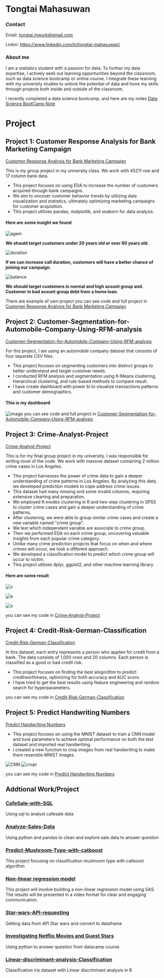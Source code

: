 # Tongtai Mahasuwan
### Contact
Email: tongtai.mwork@gmail.com

Linkin: https://www.linkedin.com/in/tongtai-mahasuwan/

### About me
I am a statistics student with a passion for data. To further my data expertise, I actively seek out learning opportunities beyond the classroom, such as data science bootcamp or online course. I integrate these learning with my university studies to unlock the potential of data and hone my skills through projects both inside and outside of the classroom.

I recently completed a data science bootcamp, and here are my notes 
[Data Science BootCamp Note](https://pinto-muskox-ee5.notion.site/Data-science-Boot-Camp-8d06e9dd4947495e801b96a3b3027c77?pvs=4)

# Project
## Project 1: Customer Response Analysis for Bank Marketing Campaign
[Customer Response Analysis for Bank Marketing Campaign](https://github.com/TongtaiM/EDA_Bank_Dataset)

This is my group project in my university class. We work with 45211 row and 17 column bank data.

- This project focuses on using EDA to increase the number of customers acquired through bank campaigns.
- We aim to uncover customer behavior trends by utilizing data visualization and statistics, ultimately optimizing marketing campaigns for customer acquisition.
- This project utilizes pandas, matplotlib, and seaborn for data analysis.
#### Here are some insight we found

![agem](https://github.com/TongtaiM/Tongtai_Portfolio/assets/159317591/2035b04b-ddaa-4514-8067-5dc55d3efdc3)

**We should target customers under 20 years old or over 60 years old.**

![duration](https://github.com/TongtaiM/Tongtai_Portfolio/assets/159317591/773e85c6-f190-4283-bad3-ce76a8faf787)

**If we can increase call duration, customers will have a better chance of joining our campaign.**

![balance](https://github.com/TongtaiM/Tongtai_Portfolio/assets/159317591/2beb4ea8-00e4-42f7-af33-1acd6646020b)

**We should target customers in normal and high acount group and.**
**Customer in bad acount group debt from a home loan.**

There are example of own project you can see code and full project in [Customer Response Analysis for Bank Marketing Campaign](https://github.com/TongtaiM/EDA_Bank_Dataset)

## Project 2: Customer-Segmentation-for-Automobile-Company-Using-RFM-analysis
[Customer-Segmentation-for-Automobile-Company-Using-RFM-analysis](https://github.com/TongtaiM/Customer-Segmentation-for-Automobile-Company-Using-RFM-analysis)

For this project, I am using an automobile company dataset that consists of four separate CSV files.
- This project focuses on segmenting customers into distinct groups to better understand and target customer needs.
- I conducted RFM analysis and segmentation using K-Means clustering, hierarchical clustering, and rule-based methods to compare result.
- I have create dashboard with power bi to visualize transactions patterns and customer demographics.
#### This is my dashboard
![image](https://github.com/TongtaiM/Tongtai_Portfolio/assets/159317591/e707ff25-0421-4511-b909-98b30ae61759)
you can see code and full project in [Customer-Segmentation-for-Automobile-Company-Using-RFM-analysis](https://github.com/TongtaiM/Customer-Segmentation-for-Automobile-Company-Using-RFM-analysis)

## Project 3: Crime-Analyst-Project
[Crime-Analyst-Project](https://github.com/TongtaiM/Crime-Analyst-Project)

This is for my final group project in my university. I was responsible for writing most of the code. We work with massive dataset containing 2 million crime cases in Los Angeles.

- This project harnesses the power of crime data to gain a deeper understanding of crime patterns in Los Angeles. By analyzing this data,   we developed prediction models to cope address crime issues.
- This dataset had many missing and some invalid columns, requiring extensive cleaning and preparation.
- We employed K-modes clustering in R and two-step clustering in SPSS to cluster crime cases and gain a deeper understanding of crime patterns.
- After clustering, we were able to group similar crime cases and create a new variable named "crime group".
- We test which independent variable are associate to crime group.
- Then we performed EDA on each crime group, uncovering valuable insights from each popular crime category.
- Unlike many crime prediction projects that focus on when and where crimes will occur, we took a different approach.
- We developed a classification model to predict which crime group will occur to victim.
- This project utilizes dplyr, ggplot2, and other machine learning library.

#### Here are some result
![c](https://github.com/TongtaiM/Tongtai_Portfolio/assets/159317591/96d00bba-256e-4bba-809b-8d22db95413f)

![e](https://github.com/TongtaiM/Tongtai_Portfolio/assets/159317591/1dd53919-cc45-4009-897e-a18b939e112d)

![s](https://github.com/TongtaiM/Tongtai_Portfolio/assets/159317591/ffc96593-1e3c-4081-afbd-de5ec3cbd630)

you can see my code in [Crime-Analyst-Project](https://github.com/TongtaiM/Crime-Analyst-Project)


## Project 4: Credit-Risk-German-Classification
[Credit-Risk-German-Classification](https://github.com/TongtaiM/Credit-Risk-German-Classification-)

In this dataset, each entry represents a person who applies for credit from a bank. The data consists of 1,000 rows and 20 columns. Each person is classified as a good or bad credit risk.

- This project focuses on finding the best alogorithm to predict creditworthiness, optimizing for both accuracy and AUC score.
- I have tried to get the best results using feature engineering and random search for hyperparameters.

you can see my code in [Credit-Risk-German-Classification](https://github.com/TongtaiM/Credit-Risk-German-Classification-)

## Project 5: Predict Handwriting Numbers
[Predict Handwriting Numbers](https://github.com/TongtaiM/CNN_Handwrite_Number)

- This project focuses on using the MNIST dataset to train a CNN model and tune parameters to achieve optimal performance on both the test dataset and imported real handwriting.
- I created a new function to crop images from real handwriting to make them resemble MNIST images.

![CNN](https://github.com/TongtaiM/Tongtai_Portfolio/assets/159317591/60cd61f9-c671-424e-a877-3369c7a25100)
![cropr](https://github.com/TongtaiM/Tongtai_Portfolio/assets/159317591/9e1ecbcf-9130-4b33-9ce6-a63a429402b3)


you can see my code in [Predict Handwriting Numbers](https://github.com/TongtaiM/CNN_Handwrite_Number)

## Addtional Work/Project

### [CafeSale-with-SQL](https://github.com/TongtaiM/CafeSale-with-SQL)
Using sql to analyst cafesale data

### [Analyze-Sales-Data](https://github.com/TongtaiM/Analyze-Sales-Data)
Using python and pandas to clean and explore sale data to answer question

### [Predict-Mushroom-Type-with-catboost](https://github.com/TongtaiM/Predict-Mushroom-Type-with-catboost)
This project focusing on classification mushroom type with catboost algorithm

### [Non-linear regression model](https://youtu.be/QRL3Ymx86BM)
This project will involve building a non-linear regression model using SAS. The results will be presented in a video format for clear and engaging communication.

### [Star-wars-API-requesting](https://github.com/TongtaiM/Star-wars-API-requesting)
Getting data from API Star wars and convert to dataframe

### [Investigating Netflix Movies and Guest Stars](https://app.datacamp.com/workspace/w/f796ae9c-eda2-45be-b5d6-b444afbc37c6/edit)
Using python to answer question from datacamp course

### [Linear-discriminant-analysis-Classification](https://github.com/TongtaiM/Linear-discriminant-analysis-Classification.R)
Classification iris dataset with Linear discriminant analysis in R
